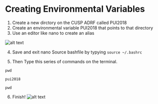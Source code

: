 # Creating Environmental Variables
1. Create a new dirctory on the CUSP ADRF called PUI2018
2. Create an environmental variable PUI2018 that points to that directory 
3. Use an editor like nano to  create an alias

![alt text](https://github.com/mengyunli0220/PUI2018_ml6506/blob/master/HW1_ml6506/bashrc-Mengyun%20Li.png)

4. Save and exit nano
Source bashfile by typying
```source ~/.bashrc```

5. Then Type this series of commands on the terminal. 

``` 
pwd

pui2018

pwd
```
6. Finish!
![alt text](https://github.com/mengyunli0220/PUI2018_ml6506/blob/master/HW1_ml6506/terminal-Mengyun%20Li.png)
